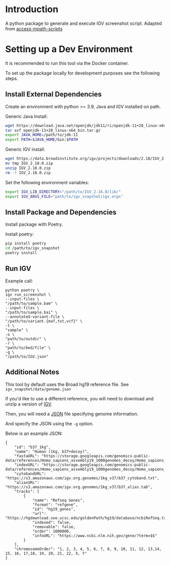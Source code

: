 
# Introduction

A python package to generate and execute IGV screenshot script.
Adapted from [access-mpath-scripts](https://github.com/msk-access/access-mpath-scripts/tree/cb50cd6d3a32870fb89ec7969ae065549de8ac6d)


# Setting up a Dev Environment 

It is recommended to run this tool via the Docker container.

To set up the package locally for development purposes see the following steps. 

## Install External Dependencies

Create an environment with python >= 3.9, Java and IGV installed on path.

Generic Java Install: 

```bash
wget https://download.java.net/openjdk/jdk11/ri/openjdk-11+28_linux-x64_bin.tar.gz
tar xvf openjdk-11+28_linux-x64_bin.tar.gz
export JAVA_HOME=/path/to/jdk-11
export PATH=$JAVA_HOME/bin:$PATH
```

Generic IGV install: 

```bash
wget https://data.broadinstitute.org/igv/projects/downloads/2.18/IGV_2.18.0.zip -O tmp 
mv tmp IGV_2.18.0.zip 
unzip IGV_2.18.0.zip 
rm -f IGV_2.18.0.zip 
```

Set the following environment variables:

```bash
export IGV_LIB_DIRECTORY="/path/to/IGV_2.16.0/lib/"
export IGV_ARGS_FILE="path/to/igv_snapshot/igv.args"
```

## Install Package and Dependencies

Install package with Poetry.

Install poetry: 

```bash
pip install poetry
cd /path/to/igv_snapshot
poetry install
```
## Run IGV

Example call:
```
python poetry \ 
igv run_screenshot \
--input-files \
"/path/to/sample.bam" \
--input-files \
"/path/to/sample.bai" \
--annotated-variant-file \
"/path/to/variant.{maf,txt,vcf}" \
-t \
"sample" \
-o \
"path/to/outdir" \
-r \
"path/to/bed/file" \
-g \
"/path/to/IGV.json"
```

## Additional Notes

This tool by default uses the Broad hg19 reference file. See `igv_snapshot/data/genome.json`

If you'd like to use a different reference, you will need to download and unzip a version of [IGV](https://data.broadinstitute.org/igv/projects/downloads/).

Then, you will need a [JSON](https://github.com/igvteam/igv/wiki/JSON-Genome-Format) file specifying genome information.

And specify the JSON using the `-g` option. 

Below is an example JSON:

```
{
    "id": "b37_1kg",
    "name": "Human (1kg, b37+decoy)",
    "fastaURL": "https://storage.googleapis.com/genomics-public-data/references/Homo_sapiens_assembly19_1000genomes_decoy/Homo_sapiens_assembly19_1000genomes_decoy.fasta",
    "indexURL": "https://storage.googleapis.com/genomics-public-data/references/Homo_sapiens_assembly19_1000genomes_decoy/Homo_sapiens_assembly19_1000genomes_decoy.fasta.fai",
    "cytobandURL": "https://s3.amazonaws.com/igv.org.genomes/1kg_v37/b37_cytoband.txt",
    "aliasURL": "https://s3.amazonaws.com/igv.org.genomes/1kg_v37/b37_alias.tab",
    "tracks": [
        {
            "name": "Refseq Genes",
            "format": "refgene",
            "id": "hg19_genes",
            "url": "https://hgdownload.soe.ucsc.edu/goldenPath/hg19/database/ncbiRefSeq.txt.gz",
            "indexed": false,
            "removable": false,
            "order": 1000000,
            "infoURL": "https://www.ncbi.nlm.nih.gov/gene/?term=$$"
        }
    ],
    "chromosomeOrder": "1, 2, 3, 4, 5, 6, 7, 8, 9, 10, 11, 12, 13,14, 15, 16, 17,18, 19, 20, 21, 22, X, Y"
}
```

